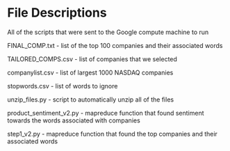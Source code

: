 # File Descriptions

All of the scripts that were sent to the Google compute machine to run

FINAL_COMP.txt - list of the top 100 companies and their associated words

TAILORED_COMPS.csv - list of companies that we selected

companylist.csv - list of largest 1000 NASDAQ companies

stopwords.csv - list of words to ignore

unzip_files.py - script to automatically unzip all of the files

product_sentiment_v2.py - mapreduce function that found sentiment towards the words associated with companies

step1_v2.py - mapreduce function that found the top companies and their associated words
